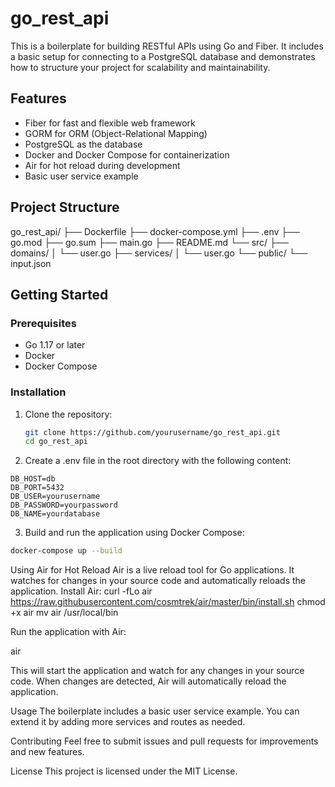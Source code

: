 # go_rest_api

This is a boilerplate for building RESTful APIs using Go and Fiber. It includes a basic setup for connecting to a PostgreSQL database and demonstrates how to structure your project for scalability and maintainability.

## Features

- Fiber for fast and flexible web framework
- GORM for ORM (Object-Relational Mapping)
- PostgreSQL as the database
- Docker and Docker Compose for containerization
- Air for hot reload during development
- Basic user service example

## Project Structure
go_rest_api/ 
├── Dockerfile
├── docker-compose.yml
├── .env
├── go.mod
├── go.sum
├── main.go
├── README.md 
└── src/ 
    ├── domains/ 
    │     └── user.go 
    ├── services/ 
    │     └── user.go 
└── public/ 
    └── input.json


## Getting Started

### Prerequisites

- Go 1.17 or later
- Docker
- Docker Compose

### Installation

1. Clone the repository:

   ```sh
   git clone https://github.com/yourusername/go_rest_api.git
   cd go_rest_api
2. Create a .env file in the root directory with the following content:
```
DB_HOST=db
DB_PORT=5432
DB_USER=yourusername
DB_PASSWORD=yourpassword
DB_NAME=yourdatabase
```
3. Build and run the application using Docker Compose:
```bash
docker-compose up --build
```

Using Air for Hot Reload
Air is a live reload tool for Go applications. It watches for changes in your source code and automatically reloads the application.
Install Air:
curl -fLo air https://raw.githubusercontent.com/cosmtrek/air/master/bin/install.sh
chmod +x air
mv air /usr/local/bin

Run the application with Air:

air

This will start the application and watch for any changes in your source code. When changes are detected, Air will automatically reload the application.

Usage
The boilerplate includes a basic user service example. You can extend it by adding more services and routes as needed.

Contributing
Feel free to submit issues and pull requests for improvements and new features.

License
This project is licensed under the MIT License.


